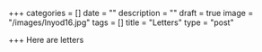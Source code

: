 +++
categories = []
date = ""
description = ""
draft = true
image = "/images/lnyod16.jpg"
tags = []
title = "Letters"
type = "post"

+++
Here are letters